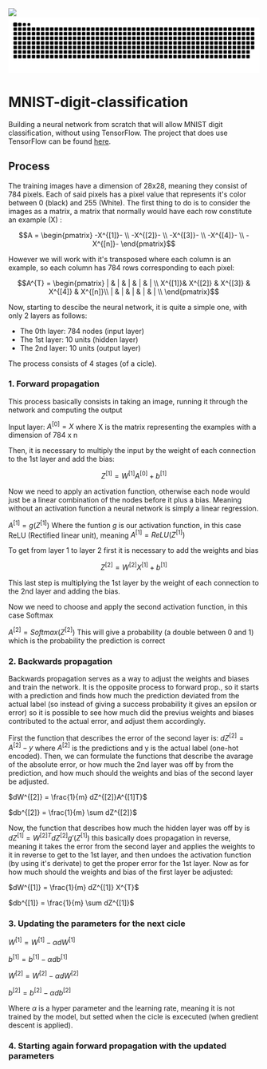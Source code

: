 <img src="https://user-images.githubusercontent.com/73097560/115834477-dbab4500-a447-11eb-908a-139a6edaec5c.gif">

<div align="center">
  <img src="https://github.com/1999AZZAR/1999AZZAR/blob/main/resources/img/grid-snake.svg" alt="snake" />
</div>
<div id="user-content-toc">

# MNIST-digit-classification
Building a neural network from scratch that will allow MNIST digit classification, without using TensorFlow. The project that does use TensorFlow can be found [here](https://github.com/Electromayonaise/Handwritten-Digit-Recognition-with-TensorFlow).

## Process 

The training images have a dimension of 28x28, meaning they consist of 784 pixels. Each of said pixels has a pixel value that represents it's color between 0 (black) and 255 (White). The first thing to do is to consider the images as a matrix, a matrix that normally would have each row constitute an example (X) :

$$A = \begin{pmatrix}
-X^{[1]}- \\
-X^{[2]}-  \\
-X^{[3]}-  \\
-X^{[4]}-  \\ 
-X^{[n]}-
\end{pmatrix}$$   

However we will work with it's transposed where each column is an example, so each column has 784 rows corresponding to each pixel:

$$A^{T} = \begin{pmatrix}
| & | & | & | & | \\ 
X^{[1]}&  X^{[2]} & X^{[3]} & X^{[4]} & X^{[n]}\\
| & | & | & | & | \\ 
\end{pmatrix}$$   

Now, starting to descibe the neural network, it is quite a simple one, with only 2 layers as follows: 

- The 0th layer: 784 nodes (input layer)
- The 1st layer: 10 units (hidden layer)
- The 2nd layer: 10 units (output layer)

The process consists of 4 stages (of a cicle). 

### 1. Forward propagation 

This process basically consists in taking an image, running it through the network and computing the output 

Input layer: $A^{[0]} = X$ where X is the matrix representing the examples with a dimension of 784 x n 

Then, it is necessary to multiply the input by the weight of each connection to the 1st layer and add the bias: 

$$Z^{[1]} = W^{[1]} A^{[0]} + b^{[1]}$$

Now we need to apply an activation function, otherwise each node would just be a linear combination of the nodes before it plus a bias. Meaning without an activation function a neural network is simply a linear regression. 

$A^{[1]} = g(Z^{[1]})$ Where the funtion $g$ is our activation function, in this case ReLU (Rectified linear unit), meaning $A^{[1]} = ReLU(Z^{[1]})$ 

To get from layer 1 to layer 2 first it is necessary to add the weights and bias 

$$ Z^{[2]} = W^{[2]} X^{[1]} + b^{[1]} $$ 

This last step is multiplying the 1st layer by the weight of each connection to the 2nd layer and adding the bias. 

Now we need to choose and apply the second activation function, in this case Softmax 

$A^{[2]} = Softmax(Z^{[2]})$ This will give a probability (a double between 0 and 1) which is the probability the prediction is correct 

### 2. Backwards propagation 

Backwards propagation serves as a way to adjust the weights and biases and train the network. It is the opposite process to forward prop., so it starts with a prediction and finds how much the prediction deviated from the actual label (so instead of giving a success probability it gives an epsilon or error) so it is possible to see how much did the previus weights and biases contributed to the actual error, and adjust them accordingly. 

First the function that describes the error of the second layer is: $dZ^{[2]} = A^{[2]} - y$ where $A^{[2]}$ is the predictions and y is the actual label (one-hot encoded). Then, we can formulate the functions that describe the avarage of the absolute error, or how much the 2nd layer was off by from the prediction, and how much should the weights and bias of the second layer be adjusted. 

$dW^{[2]} = \frac{1}{m} dZ^{[2]}A^{[1]T}$

$db^{[2]} = \frac{1}{m} \sum dZ^{[2]}$

Now, the function that describes how much the hidden layer was off by is $dZ^{[1]} = W^{[2]T}dZ^{[2]} g'(Z^{[1]})$ this basically does propagation in reverse, meaning it takes the error from the second layer and applies the weights to it in reverse to get to the 1st layer, and then undoes the activation function (by using it's derivate) to get the proper error for the 1st layer. Now as for how much should the weights and bias of the first layer be adjusted: 

$dW^{[1]} = \frac{1}{m} dZ^{[1]} X^{T}$

$db^{[1]} = \frac{1}{m} \sum dZ^{[1]}$

### 3. Updating the parameters for the next cicle 

$W^{[1]} = W^{[1]} - \alpha dW^{[1]}$

$b^{[1]} = b^{[1]} - \alpha db^{[1]}$

$W^{[2]} = W^{[2]} - \alpha dW^{[2]}$

$b^{[2]} = b^{[2]} - \alpha db^{[2]}$

Where $\alpha$ is a hyper parameter and the learning rate, meaning it is not trained by the model, but setted when the cicle is excecuted (when gredient descent is applied). 

### 4. Starting again forward propagation with the updated parameters


